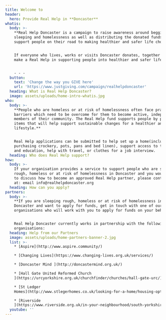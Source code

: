 ```yaml
---
title: Welcome to
header:
  hero: Provide Real Help in **Doncaster**
whatis:
  body: >-
    **Real Help Doncaster is a campaign to raise awareness around begging, rough
    sleeping and homelessness as well as distributing the donated funds to
    support people on their road to making healthier and safer life choices.** 


    If everyone who lives, works or visits Doncaster donates, together we can
    make a Real Help in supporting people into healthier and safer lifestyles.


    - - -
  button:
    text: 'Change the way you GIVE here'
    url: 'https://www.justgiving.com/campaign/realhelpdoncaster'
  heading: What is Real Help Doncaster?
  image: assets/uploads/home-intro-whatis.jpg
who:
  body: >-
    **People who are homeless or at risk of homelessness often face practical
    barriers which need to be overcome for them to become active, independent
    members of their community. The Real Help fund supports people by paying for
    items that will help support sustainable changes for a healthier and safer
    lifestyle.**


    Real Help applications can be submitted to help set up a home(including
    purchasing crockery, pots, pans and bed linen), support access to training
    and education, help with travel, or clothes for a job interview.
  heading: Who does Real Help support?
how:
  body: >-
    If your organisation provides a service to support people who are sleeping
    rough, homeless or at risk of homelessness in Doncaster and you would like
    to discuss how to become an approved Real Help partner, please contact us
    at: email info@realhelpdoncaster.org
  heading: How can you apply?
partners:
  body: >-
    **If you are sleeping rough, homeless or at risk of homelessness in
    Doncaster and want to apply for funds, get in touch with one of our partner
    organisations who will work with you to apply for funds on your behalf.**


    Real Help Doncaster currently works in partnership with the following
    organisations:
  heading: Help from our Partners
  image: assets/uploads/home-partners-banner-2.jpg
  list: >-
    * [Aspire](http://www.aspire.community/)

    * [Changing Lives](https://www.changing-lives.org.uk/services/)

    * [Doncaster Mind ](http://doncastermind.org.uk/)

    * [Hall Gate United Reformed Church
    ](https://urcyorkshire.org.uk/churchfinder/churches/hall-gate-urc/)

    * [St Ledger
    Homes](http://www.stlegerhomes.co.uk/looking-for-a-home/housing-options-and-homelessness/)

    * [Riverside
    ](https://www.riverside.org.uk/in-your-neighbourhood/south-yorkshire/care-and-support/doncaster-homeless-floating-support-service/)
  youtube: ''
---
```


